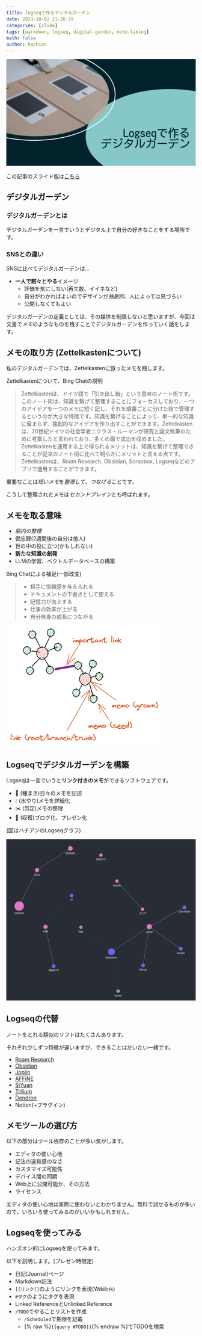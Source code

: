 ```yaml
---
title: logseqで作るデジタルガーデン
date: 2023-10-02 21:26:19
categories: [slide]
tags: [markdown, logseq, digital-garden, note-taking]
math: false
author: hachian
---
```


![Alt text](/assets/img/2023-10-02-logseq/thumbnail.png)

この記事のスライド版は[こちら](https://20231001--hachian-slidev-20231001.netlify.app/1)

## デジタルガーデン

### デジタルガーデンとは

デジタルガーデンを一言でいうとデジタル上で自分の好きなことをする場所です。

### SNSとの違い

SNSに比べてデジタルガーデンは…

- **一人で黙々とやる**イメージ
  - 評価を気にしない(再生数、イイネなど)
  - 自分がわかればよいのでデザインが*独創的*、人によっては見づらい
  - 公開しなくてもよい

デジタルガーデンの定義としては、その媒体を制限しないと思いますが、今回は文書で*メモ*のようなものを残すことでデジタルガーデンを作っていく話をします。

## メモの取り方 (Zettelkastenについて)

私のデジタルガーデンでは、Zettelkastenに倣ったメモを残します。

Zettelkastenについて、Bing Chatの説明

> Zettelkastenは、ドイツ語で「引き出し箱」という意味のノート術です。このノート術は、知識を繋げて整理することにフォーカスしており、一つのアイデアを一つのメモに短く記し、それを順番ごとに分けた箱で管理するというのが大きな特徴です。知識を繋げることによって、単一的な知識に留まらず、独創的なアイデアを作り出すことができます。Zettelkastenは、20世紀ドイツの社会学者ニクラス・ルーマンが研究と論文執筆のために考案したと言われており、多くの面で成功を収めました。Zettelkastenを運用する上で得られるメリットは、知識を繋げて整理できることが従来のノート術に比べて明らかにメリットと言える点です。Zettelkastenは、Roam Research, Obsidian, Scrapbox, Logseqなどのアプリで運用することができます。

重要なことは*短いメモ*を*整理して*、*つなげる*ことです。

こうして整理されたメモは*セカンドブレイン*とも呼ばれます。

## メモを取る意味

- *脳内の整理*
- 備忘録(2週間後の自分は他人)
- 世の中の役に立つ(かもしれない)
- **新たな知識の創発**
- LLMの学習、ベクトルデータベースの構築

Bing Chatによる補足(一部改変)

> - 相手に信頼感を与えられる
> - ドキュメントの下書きとして使える
> - 記憶力が向上する
> - 仕事の効率が上がる
> - 自分自身の成長につながる

![Alt text](/assets/img/2023-10-02-logseq/image-1.png)

## Logseqでデジタルガーデンを構築

Logseqは一言でいうと**リンク付きのメモ**ができるソフトウェアです。

- 🌱 (種まき)日々のメモを記述
- 💧 (水やり)メモを詳細化
- ✂️ (剪定)メモの整理
- 🌾 (収穫)ブログ化、プレゼン化

(図はハチアンのLogseqグラフ)

![](/assets/img/2023-10-02-logseq/image.png)

## Logseqの代替

ノートをとれる類似のソフトはたくさんあります。

それぞれ少しずつ特徴が違いますが、できることはだいたい一緒です。

- [Roam Research](https://roamresearch.com/)
- [Obsidian](https://github.com/obsidianmd/obsidian-releases)
- [Joplin](https://github.com/laurent22/joplin)
- [AFFiNE](https://github.com/toeverything/AFFiNE)
- [SiYuan](https://github.com/siyuan-note/siyuan)
- [Trilium](https://github.com/zadam/trilium)
- [Dendron](https://github.com/dendronhq/dendron)
- Notion(+プラグイン)

## メモツールの選び方

以下の部分はツール依存のことが多い気がします。

- エディタの使い心地
- 記法の違和感のなさ
- カスタマイズ可能性
- デバイス間の同期
- Web上に公開可能か、その方法
- ライセンス

エディタの使い心地は実際に使わないとわかりません。無料で試せるものが多いので、いろいろ使ってみるのがいいかもしれません。


## Logseqを使ってみる

ハンズオン的にLogseqを使ってみます。

以下を説明します。(プレゼン時限定)

- 日記(Journal)ページ
- Markdown記法
- `[[リンク]]`のようにリンクを表現(Wikilink)
- `#タグ`のようにタグを表現
- Linked ReferenceとUnlinked Reference
- `/TODO`でやることリストを作成
  - `/Scheduled`で期限を記載
  - {% raw %}`{{query #TODO}}`{% endraw %}でTODOを検索
